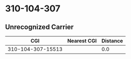 # 310-104-307
## Unrecognized Carrier


| CGI | Nearest CGI | Distance |
|-----|-------------|----------|
| 310-104-307-15513 |  | 0.0 |
